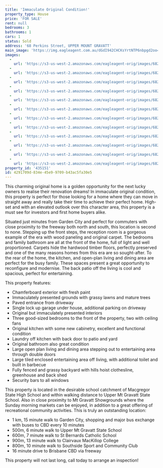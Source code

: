 ```yaml
---
title: 'Immaculate Original Condition!'
property_type: House
price: 'FOR SALE'
rent: null
bedrooms: 3
bathrooms: 1
cars: 1
status: Sold
address: '68 Perkins Street, UPPER MOUNT GRAVATT'
main_image: 'https://img.eagleagent.com.au/dGdI942CHCKsYrtNTP6nbpgd2oo=/1280x854/smart/https://s3-us-west-2.amazonaws.com/eagleagent-orig/images/6821034/124683362-image-M.jpg'
images:
  -
    url: 'https://s3-us-west-2.amazonaws.com/eagleagent-orig/images/6821045/124683362-image-K.jpg'
  -
    url: 'https://s3-us-west-2.amazonaws.com/eagleagent-orig/images/6821044/124683362-image-J.jpg'
  -
    url: 'https://s3-us-west-2.amazonaws.com/eagleagent-orig/images/6821043/124683362-image-I.jpg'
  -
    url: 'https://s3-us-west-2.amazonaws.com/eagleagent-orig/images/6821042/124683362-image-H.jpg'
  -
    url: 'https://s3-us-west-2.amazonaws.com/eagleagent-orig/images/6821041/124683362-image-G.jpg'
  -
    url: 'https://s3-us-west-2.amazonaws.com/eagleagent-orig/images/6821040/124683362-image-F.jpg'
  -
    url: 'https://s3-us-west-2.amazonaws.com/eagleagent-orig/images/6821039/124683362-image-E.jpg'
  -
    url: 'https://s3-us-west-2.amazonaws.com/eagleagent-orig/images/6821038/124683362-image-D.jpg'
  -
    url: 'https://s3-us-west-2.amazonaws.com/eagleagent-orig/images/6821037/124683362-image-C.jpg'
  -
    url: 'https://s3-us-west-2.amazonaws.com/eagleagent-orig/images/6821036/124683362-image-B.jpg'
  -
    url: 'https://s3-us-west-2.amazonaws.com/eagleagent-orig/images/6821035/124683362-image-A.jpg'
  -
    url: 'https://s3-us-west-2.amazonaws.com/eagleagent-orig/images/6821034/124683362-image-M.jpg'
property_id: '435151'
id: 4291709d-834e-45e9-9709-b43ac5fa30e5
---
```

This charming original home is a golden opportunity for the next lucky owners to realise their renovation dreams! In immaculate original condition, this property is perfect for those looking for a home where they can move in straight away and really take their time to achieve their perfect home. High-set and with an elevated outlook over this character area, this property is a must see for investors and first home buyers alike.

Situated just minutes from Garden City and perfect for commuters with close proximity to the freeway both north and south, this location is second to none. Stepping up the front steps, the reception room is a gorgeous example of the era with wood paneling and original carpet. The bedrooms and family bathroom are all at the front of the home, full of light and well proportioned. Carpets hide the hardwood timber floors, perfectly preserved and one of the many reasons homes from this era are so sought-after. To the rear of the home, the kitchen, and open-plan living and dining area are perfect for the busy family. These spaces present a great opportunity to reconfigure and modernise. The back patio off the living is cool and spacious, perfect for entertaining.

This property features:

*  Chamferboard exterior with fresh paint
*  Immaculately presented grounds with grassy lawns and mature trees
*  Paved entrance from driveway
*  Single lock up garage under house, additional parking on driveway
*  Original but immaculately presented interiors
*  Three good-sized bedrooms to the front of the property, two with ceiling fans
*  Original kitchen with some new cabinetry, excellent and functional condition
*  Laundry off kitchen with back door to patio and yard
*  Original bathroom also great condition
*  Large open plan living and dining area stepping out to entertaining area through double doors
*  Large tiled enclosed entertaining area off living, with additional toilet and built in barbecue
*  Fully fenced and grassy backyard with hills hoist clothesline, greenhouse and back shed
*  Security bars to all windows

This property is located in the desirable school catchment of Macgregor State High School and within walking distance to Upper Mt Gravatt State School. Also in close proximity to Mt Gravatt Showgrounds where the Sunday morning markets can be enjoyed, in addition to a great offering of recreational community activities. This is truly an outstanding location:

*  1 km, 15 minute walk to Garden City, shopping and major bus exchange with buses to CBD every 10 minutes
*  500m, 6 minute walk to Upper Mt Gravatt State School
*  600m, 7 minute walk to St Bernards Catholic School
*  900m, 13 minute walk to Clairvaux MacKillop College
*  800m, 10 minute walk to Southside Sport and Community Club
*  16 minute drive to Brisbane CBD via freeway

This property will not last long, call today to arrange an inspection!